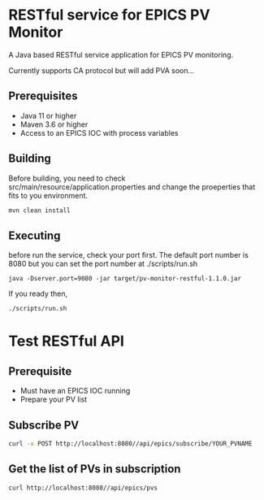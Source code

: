 # RESTful service for EPICS PV Monitor

A Java based RESTful service application for EPICS PV monitoring.

Currently supports CA protocol but will add PVA soon...

## Prerequisites

- Java 11 or higher
- Maven 3.6 or higher
- Access to an EPICS IOC with process variables

## Building
Before building, you need to check src/main/resource/application.properties and change the proeperties that fits to you environment.

```bash
mvn clean install
```

## Executing

before run the service, check your port first. The default port number is 8080 but you can set the port number at ./scripts/run.sh
```
java -Dserver.port=9080 -jar target/pv-monitor-restful-1.1.0.jar
```

If you ready then,
```bash
./scripts/run.sh
```

# Test RESTful API

## Prerequisite
- Must have an EPICS IOC running
- Prepare your PV list

## Subscribe PV
```bash
curl -x POST http://localhost:8080//api/epics/subscribe/YOUR_PVNAME
```

## Get the list of PVs in subscription
```bash
curl http://localhost:8080//api/epics/pvs
```
